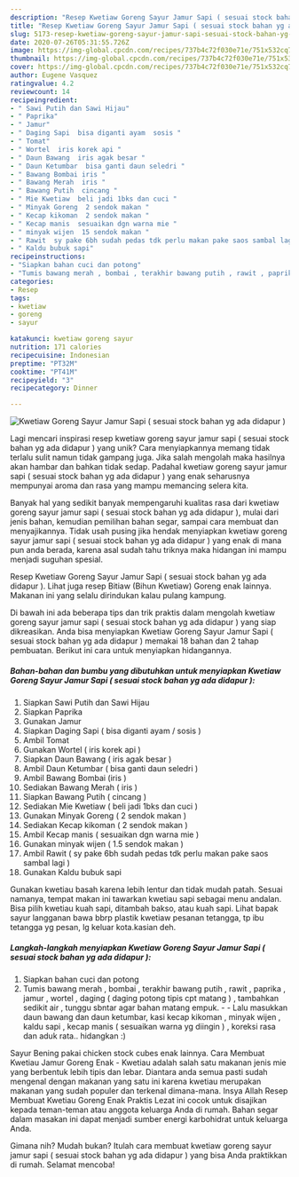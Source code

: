 ```yaml
---
description: "Resep Kwetiaw Goreng Sayur Jamur Sapi ( sesuai stock bahan yg ada didapur ) yang Bikin Ngiler"
title: "Resep Kwetiaw Goreng Sayur Jamur Sapi ( sesuai stock bahan yg ada didapur ) yang Bikin Ngiler"
slug: 5173-resep-kwetiaw-goreng-sayur-jamur-sapi-sesuai-stock-bahan-yg-ada-didapur-yang-bikin-ngiler
date: 2020-07-26T05:31:55.726Z
image: https://img-global.cpcdn.com/recipes/737b4c72f030e71e/751x532cq70/kwetiaw-goreng-sayur-jamur-sapi-sesuai-stock-bahan-yg-ada-didapur-foto-resep-utama.jpg
thumbnail: https://img-global.cpcdn.com/recipes/737b4c72f030e71e/751x532cq70/kwetiaw-goreng-sayur-jamur-sapi-sesuai-stock-bahan-yg-ada-didapur-foto-resep-utama.jpg
cover: https://img-global.cpcdn.com/recipes/737b4c72f030e71e/751x532cq70/kwetiaw-goreng-sayur-jamur-sapi-sesuai-stock-bahan-yg-ada-didapur-foto-resep-utama.jpg
author: Eugene Vasquez
ratingvalue: 4.2
reviewcount: 14
recipeingredient:
- " Sawi Putih dan Sawi Hijau"
- " Paprika"
- " Jamur"
- " Daging Sapi  bisa diganti ayam  sosis "
- " Tomat"
- " Wortel  iris korek api "
- " Daun Bawang  iris agak besar "
- " Daun Ketumbar  bisa ganti daun seledri "
- " Bawang Bombai iris "
- " Bawang Merah  iris "
- " Bawang Putih  cincang "
- " Mie Kwetiaw  beli jadi 1bks dan cuci "
- " Minyak Goreng  2 sendok makan "
- " Kecap kikoman  2 sendok makan "
- " Kecap manis  sesuaikan dgn warna mie "
- " minyak wijen  15 sendok makan "
- " Rawit  sy pake 6bh sudah pedas tdk perlu makan pake saos sambal lagi "
- " Kaldu bubuk sapi"
recipeinstructions:
- "Siapkan bahan cuci dan potong"
- "Tumis bawang merah , bombai , terakhir bawang putih , rawit , paprika , jamur , wortel , daging ( daging potong tipis cpt matang ) , tambahkan sedikit air , tunggu sbntar agar bahan matang empuk.  Lalu masukkan daun bawang dan daun ketumbar, kasi kecap kikoman , minyak wijen , kaldu sapi , kecap manis ( sesuaikan warna yg diingin ) , koreksi rasa dan aduk rata.. hidangkan :)"
categories:
- Resep
tags:
- kwetiaw
- goreng
- sayur

katakunci: kwetiaw goreng sayur 
nutrition: 171 calories
recipecuisine: Indonesian
preptime: "PT32M"
cooktime: "PT41M"
recipeyield: "3"
recipecategory: Dinner

---
```



![Kwetiaw Goreng Sayur Jamur Sapi ( sesuai stock bahan yg ada didapur )](https://img-global.cpcdn.com/recipes/737b4c72f030e71e/751x532cq70/kwetiaw-goreng-sayur-jamur-sapi-sesuai-stock-bahan-yg-ada-didapur-foto-resep-utama.jpg)

Lagi mencari inspirasi resep kwetiaw goreng sayur jamur sapi ( sesuai stock bahan yg ada didapur ) yang unik? Cara menyiapkannya memang tidak terlalu sulit namun tidak gampang juga. Jika salah mengolah maka hasilnya akan hambar dan bahkan tidak sedap. Padahal kwetiaw goreng sayur jamur sapi ( sesuai stock bahan yg ada didapur ) yang enak seharusnya mempunyai aroma dan rasa yang mampu memancing selera kita.

Banyak hal yang sedikit banyak mempengaruhi kualitas rasa dari kwetiaw goreng sayur jamur sapi ( sesuai stock bahan yg ada didapur ), mulai dari jenis bahan, kemudian pemilihan bahan segar, sampai cara membuat dan menyajikannya. Tidak usah pusing jika hendak menyiapkan kwetiaw goreng sayur jamur sapi ( sesuai stock bahan yg ada didapur ) yang enak di mana pun anda berada, karena asal sudah tahu triknya maka hidangan ini mampu menjadi suguhan spesial.

Resep Kwetiaw Goreng Sayur Jamur Sapi ( sesuai stock bahan yg ada didapur ). Lihat juga resep Bitiaw (Bihun Kwetiaw) Goreng enak lainnya. Makanan ini yang selalu dirindukan kalau pulang kampung.


Di bawah ini ada beberapa tips dan trik praktis dalam mengolah kwetiaw goreng sayur jamur sapi ( sesuai stock bahan yg ada didapur ) yang siap dikreasikan. Anda bisa menyiapkan Kwetiaw Goreng Sayur Jamur Sapi ( sesuai stock bahan yg ada didapur ) memakai 18 bahan dan 2 tahap pembuatan. Berikut ini cara untuk menyiapkan hidangannya.

<!--inarticleads1-->

##### Bahan-bahan dan bumbu yang dibutuhkan untuk menyiapkan Kwetiaw Goreng Sayur Jamur Sapi ( sesuai stock bahan yg ada didapur ):

1. Siapkan  Sawi Putih dan Sawi Hijau
1. Siapkan  Paprika
1. Gunakan  Jamur
1. Siapkan  Daging Sapi ( bisa diganti ayam / sosis )
1. Ambil  Tomat
1. Gunakan  Wortel ( iris korek api )
1. Siapkan  Daun Bawang ( iris agak besar )
1. Ambil  Daun Ketumbar ( bisa ganti daun seledri )
1. Ambil  Bawang Bombai (iris )
1. Sediakan  Bawang Merah ( iris )
1. Siapkan  Bawang Putih ( cincang )
1. Sediakan  Mie Kwetiaw ( beli jadi 1bks dan cuci )
1. Gunakan  Minyak Goreng ( 2 sendok makan )
1. Sediakan  Kecap kikoman ( 2 sendok makan )
1. Ambil  Kecap manis ( sesuaikan dgn warna mie )
1. Gunakan  minyak wijen ( 1.5 sendok makan )
1. Ambil  Rawit ( sy pake 6bh sudah pedas tdk perlu makan pake saos sambal lagi )
1. Gunakan  Kaldu bubuk sapi


Gunakan kwetiau basah karena lebih lentur dan tidak mudah patah. Sesuai namanya, tempat makan ini tawarkan kwetiau sapi sebagai menu andalan. Bisa pilih kwetiau kuah sapi, ditambah bakso, atau kuah sapi. Lihat bapak sayur langganan bawa bbrp plastik kwetiaw pesanan tetangga, tp ibu tetangga yg pesan, lg keluar kota.kasian deh. 

<!--inarticleads2-->

##### Langkah-langkah menyiapkan Kwetiaw Goreng Sayur Jamur Sapi ( sesuai stock bahan yg ada didapur ):

1. Siapkan bahan cuci dan potong
1. Tumis bawang merah , bombai , terakhir bawang putih , rawit , paprika , jamur , wortel , daging ( daging potong tipis cpt matang ) , tambahkan sedikit air , tunggu sbntar agar bahan matang empuk. -  - Lalu masukkan daun bawang dan daun ketumbar, kasi kecap kikoman , minyak wijen , kaldu sapi , kecap manis ( sesuaikan warna yg diingin ) , koreksi rasa dan aduk rata.. hidangkan :)


Sayur Bening pakai chicken stock cubes enak lainnya. Cara Membuat Kwetiau Jamur Goreng Enak - Kwetiau adalah salah satu makanan jenis mie yang berbentuk lebih tipis dan lebar. Diantara anda semua pasti sudah mengenal dengan makanan yang satu ini karena kwetiau merupakan makanan yang sudah populer dan terkenal dimana-mana. Insya Allah Resep Membuat Kwetiau Goreng Enak Praktis Lezat ini cocok untuk disajikan kepada teman-teman atau anggota keluarga Anda di rumah. Bahan segar dalam masakan ini dapat menjadi sumber energi karbohidrat untuk keluarga Anda. 

Gimana nih? Mudah bukan? Itulah cara membuat kwetiaw goreng sayur jamur sapi ( sesuai stock bahan yg ada didapur ) yang bisa Anda praktikkan di rumah. Selamat mencoba!

